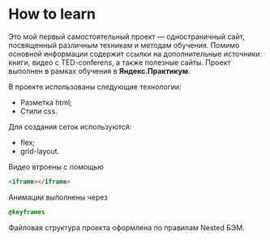 # How to learn

Это мой первый самостоятельный проект — одностраничный сайт, посвященный различным техникам и методам обучения. Помимо основной информации содержит ссылки на дополнительные источники: книги, видео с TED-conferens, а также полезные сайты. 
Проект выполнен в рамках обучения в **Яндекс.Практикум**. 

В проекте использованы следующие технологии: 
* Разметка html;
* Стили css.

Для создания сеток используются: 
* flex; 
* grid-layout. 
 
Видео втроены с помощью 
```html 
<iframe></iframe> 
``` 
 
Анимации выполнены через 
```css 
@keyframes 
```

Файловая структура проекта оформлена по правилам Nested БЭМ.
